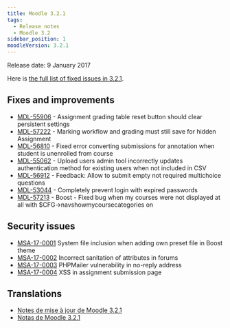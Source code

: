 ```yaml
---
title: Moodle 3.2.1
tags:
  - Release notes
  - Moodle 3.2
sidebar_position: 1
moodleVersion: 3.2.1
---
```

Release date: 9 January 2017

Here is [the full list of fixed issues in 3.2.1](https://tracker.moodle.org/secure/IssueNavigator!executeAdvanced.jspa?jqlQuery=project+%3D+mdl+AND+resolution+%3D+fixed+AND+fixVersion+in+%28%223.2.1%22%29+ORDER+BY+priority+DESC&runQuery=true&clear=true).

## Fixes and improvements

- [MDL-55906](https://tracker.moodle.org/browse/MDL-55906) - Assignment grading table reset button should clear persistent settings
- [MDL-57222](https://tracker.moodle.org/browse/MDL-57222) - Marking workflow and grading must still save for hidden Assignment
- [MDL-56810](https://tracker.moodle.org/browse/MDL-56810) - Fixed error converting submissions for annotation when student is unenrolled from course
- [MDL-55062](https://tracker.moodle.org/browse/MDL-55062) - Upload users admin tool incorrectly updates authentication method for existing users when not included in CSV
- [MDL-56912](https://tracker.moodle.org/browse/MDL-56912) - Feedback: Allow to submit empty not required multichoice questions
- [MDL-53044](https://tracker.moodle.org/browse/MDL-53044) - Completely prevent login with expired passwords
- [MDL-57213](https://tracker.moodle.org/browse/MDL-57213) - Boost - Fixed bug when my courses were not displayed at all with $CFG->navshowmycoursecategories on

## Security issues

- [MSA-17-0001](https://moodle.org/mod/forum/discuss.php?d=345911) System file inclusion when adding own preset file in Boost theme
- [MSA-17-0002](https://moodle.org/mod/forum/discuss.php?d=345912) Incorrect sanitation of attributes in forums
- [MSA-17-0003](https://moodle.org/mod/forum/discuss.php?d=345914) PHPMailer vulnerability in no-reply address
- [MSA-17-0004](https://moodle.org/mod/forum/discuss.php?d=345915) XSS in assignment submission page

## Translations

- [Notes de mise à jour de Moodle 3.2.1](https://docs.moodle.org/fr/Notes_de_mise_à_jour_de_Moodle_3.2.1)
- [Notas de Moodle 3.2.1](https://docs.moodle.org/es/Notas_de_Moodle_3.2.1)
